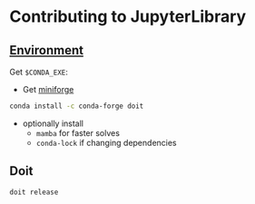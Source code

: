 # Contributing to JupyterLibrary

## [Environment](#Environment)

Get `$CONDA_EXE`:

- Get [miniforge](https://github.com/conda-forge/miniforge)

```bash
conda install -c conda-forge doit
```

- optionally install
  - `mamba` for faster solves
  - `conda-lock` if changing dependencies

## Doit

```shell
doit release
```
